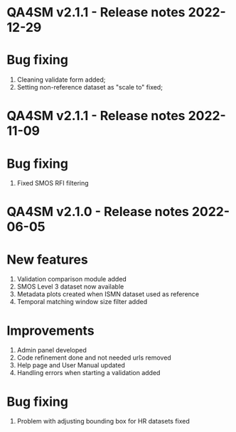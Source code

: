 QA4SM v2.1.1 - Release notes 2022-12-29
=======================================================
# Bug fixing 
1. Cleaning validate form added;
2. Setting non-reference dataset as "scale to" fixed;

QA4SM v2.1.1 - Release notes 2022-11-09
=======================================================
# Bug fixing 
1. Fixed SMOS RFI filtering

QA4SM v2.1.0 - Release notes 2022-06-05
=======================================================
# New features

1. Validation comparison module added
2. SMOS Level 3 dataset now available
3. Metadata plots created when ISMN dataset used as reference
4. Temporal matching window size filter added

# Improvements

1. Admin panel developed
2. Code refinement done and not needed urls removed
3. Help page and User Manual updated
4. Handling errors when starting a validation added

# Bug fixing 
1. Problem with adjusting bounding box for HR datasets fixed

